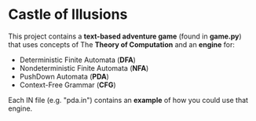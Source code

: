 # Castle of Illusions
This project contains a **text-based adventure game** (found in **game.py**) that uses concepts of The **Theory of Computation** and an **engine** for:
* Deterministic Finite Automata (**DFA**)
* Nondeterministic Finite Automata (**NFA**)
* PushDown Automata (**PDA**)
* Context-Free Grammar (**CFG**)

Each IN file (e.g. "pda.in") contains an **example** of how you could use that engine.

